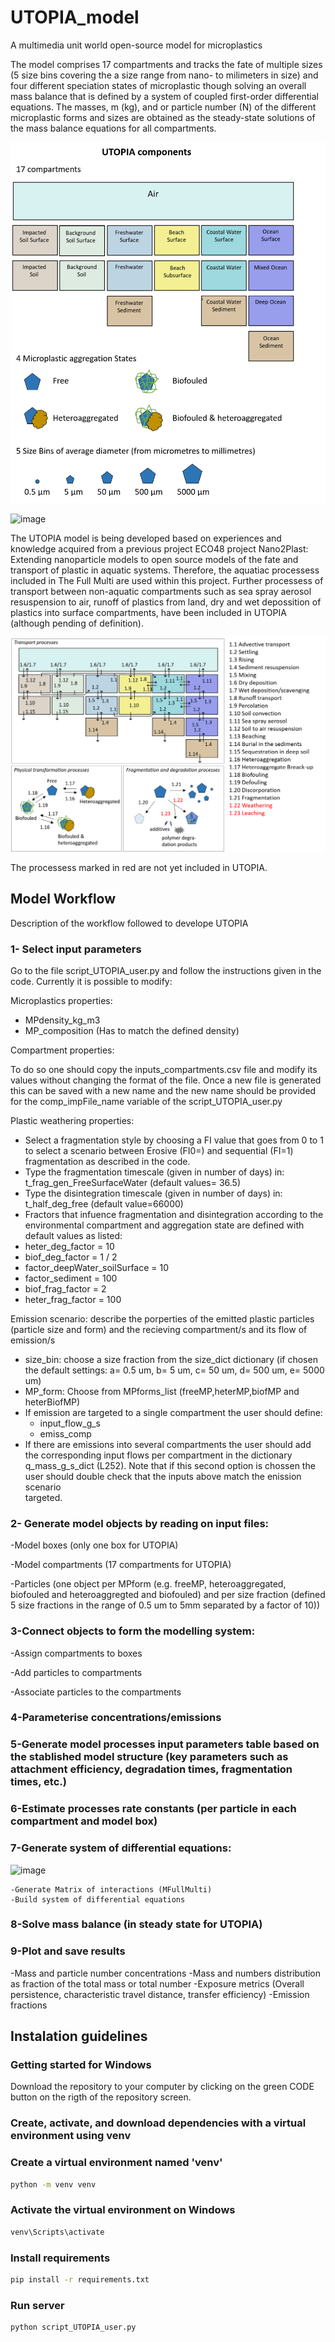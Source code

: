 ﻿# UTOPIA_model

A multimedia unit world open-source model for microplastics 

The model comprises 17 compartments and tracks the fate of multiple sizes (5 size bins covering the a size range from nano- to milimeters in size) and four different speciation states of microplastic though solving an overall mass balance that is defined by a system of coupled first-order differential equations.  The masses, m (kg), and or particle number (N) of the different microplastic forms and sizes are obtained as the steady-state solutions of the mass balance equations for all compartments.

![image](https://github.com/microplastics-cluster/UTOPIA_model/blob/main/UTOPIA_building_blocks.png)

![image](https://user-images.githubusercontent.com/58487662/188824142-892a10e0-ec4c-42af-adfc-a6a626a35808.png)

The UTOPIA model is being developed based on experiences and knowledge acquired from a previous project ECO48 project Nano2Plast: Extending nanoparticle models to open source models of the fate and transport of plastic in aquatic systems. Therefore, the aquatiac processess included in The Full Multi are used within this project. Further processess of transport between non-aquatic compartments such as sea spray aerosol resuspension to air, runoff of plastics from land, dry and wet depossition of plastics into surface compartments, have been included in UTOPIA (although pending of definition).

![image](https://github.com/microplastics-cluster/UTOPIA_model/blob/main/UTOPIA_processes.png)

The processess marked in red are not yet included in UTOPIA.

## Model Workflow

Description of the workflow followed to develope UTOPIA

### 1- Select input parameters
Go to the file script_UTOPIA_user.py and follow the instructions given in the code. Currently it is possible to modify:

  Microplastics properties:

  - MPdensity_kg_m3 
  - MP_composition  (Has to match the defined density)

  Compartment properties:

  To do so one should copy the inputs_compartments.csv file and modify its values without changing the format of the file. Once a new file is generated this can be saved with a new name and the new name should be provided for the comp_impFile_name variable of the script_UTOPIA_user.py

  Plastic weathering properties:

  - Select a fragmentation style by choosing a FI value that goes from 0 to 1 to select a scenario between Erosive (FI0=) and sequential (FI=1) fragmentation as described in the code.
  - Type the fragmentation timescale (given in number of days) in: t_frag_gen_FreeSurfaceWater (default values= 36.5)
  - Type the disintegration timescale (given in number of days) in: t_half_deg_free (default value=66000)
  - Fractors that infuence fragmentation and disintegration according to the environmental compartment and aggregation state are defined with default values as listed:
  - heter_deg_factor = 10
  - biof_deg_factor = 1 / 2
  - factor_deepWater_soilSurface = 10
  - factor_sediment = 100
  - biof_frag_factor = 2
  - heter_frag_factor = 100

  Emission scenario:
  describe the porperties of the emitted plastic particles (particle size and form) and the recieving compartment/s and its flow of emission/s

  - size_bin: choose a size fraction from the size_dict dictionary (if chosen the default settings: a= 0.5 um, b= 5 um, c= 50 um, d= 500 um, e= 5000 um)
  - MP_form: Choose from MPforms_list (freeMP,heterMP,biofMP and heterBiofMP)
  - If emission are targeted to a single compartment the user should define:
    - input_flow_g_s
    - emiss_comp
  - If there are emissions into several compartments the user should add the corresponding input flows per compartment in the dictionary q_mass_g_s_dict (L252). Note that if this second option is chossen the user should double check that the inputs above match the enission scenario  
 targeted.


### 2- Generate model objects by reading on input files:

  -Model boxes (only one box for UTOPIA)
  
  -Model compartments (17 compartments for UTOPIA)
  
  -Particles (one object per MPform (e.g. freeMP, heteroaggregated, biofouled and heteroaggregted and biofouled) and per size fraction (defined 5 size fractions in the range of 0.5 um to 5mm separated by a factor of 10))

### 3-Connect objects to form the modelling system:

 -Assign compartments to boxes
  
 -Add particles to compartments
 
 -Associate particles to the compartments
  
### 4-Parameterise concentrations/emissions

### 5-Generate model processes input parameters table based on the stablished model structure (key parameters such as attachment efficiency, degradation times, fragmentation times, etc.)

### 6-Estimate processes rate constants (per particle in each compartment and model box)

### 7-Generate system of differential equations:

![image](https://user-images.githubusercontent.com/58487662/186609599-c75bb341-45f4-4bf4-a055-fb332aff3756.png)

    -Generate Matrix of interactions (MFullMulti)
    -Build system of differential equations

### 8-Solve mass balance (in steady state for UTOPIA)

### 9-Plot and save results

  -Mass and particle number concentrations
  -Mass and numbers distribution as fraction of the total mass or total number
  -Exposure metrics (Overall persistence, characteristic travel distance, transfer efficiency)
  -Emission fractions


## Instalation guidelines

### Getting started for Windows

Download the repository to your computer by clicking on the green CODE button on the rigth of the repository screen.

### Create, activate, and download dependencies with a virtual environment using venv

### Create a virtual environment named 'venv'
```bash
python -m venv venv
```
### Activate the virtual environment on Windows
```bash
venv\Scripts\activate
```
### Install requirements
```bash
pip install -r requirements.txt
```
### Run server 
```bash
python script_UTOPIA_user.py
```
